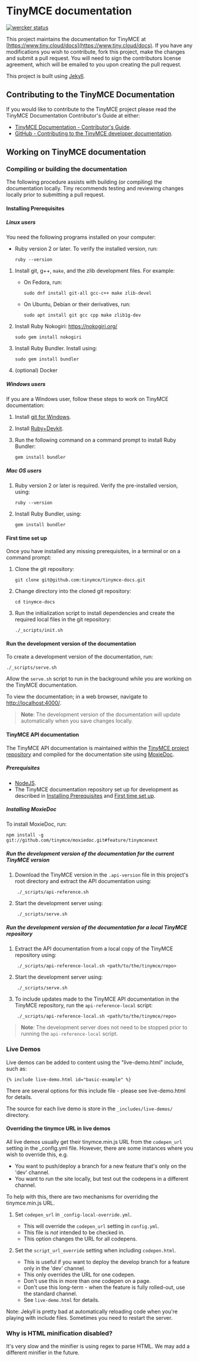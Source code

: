 # TinyMCE documentation

[![wercker status](https://app.wercker.com/status/4d4c743635332430f9d25acae1be5218/s/master "wercker status")](https://app.wercker.com/project/bykey/4d4c743635332430f9d25acae1be5218)

This project maintains the documentation for TinyMCE at
[https://www.tiny.cloud/docs](https://www.tiny.cloud/docs). If you have any
modifications you wish to contribute, fork this project, make the changes
and submit a pull request. You will need to sign the contributors license
agreement, which will be emailed to you upon creating the pull request.

This project is built using [Jekyll](https://jekyllrb.com/).

## Contributing to the TinyMCE Documentation

If you would like to contribute to the TinyMCE project please read the TinyMCE Documentation Contributor's Guide at either:

- [TinyMCE Documentation - Contributor's Guide](https://www.tiny.cloud/docs/configure/contributing-docs/).
- [GitHub - Contributing to the TinyMCE developer documentation](https://github.com/tinymce/tinymce-docs/blob/develop/CONTRIBUTING.md#contributing-to-the-tinymce-developer-documentation).

## Working on TinyMCE documentation

### Compiling or building the documentation

The following procedure assists with building (or compiling) the documentation locally. Tiny recommends testing and reviewing changes locally prior to submitting a pull request.

#### Installing Prerequisites

##### Linux users

You need the following programs installed on your computer:

- Ruby version 2 or later. To verify the installed version, run:
  ```
  ruby --version
  ```

1. Install git, g++, `make`, and the zlib development files. For example:
    - On Fedora, run:

      ```
      sudo dnf install git-all gcc-c++ make zlib-devel
      ```
    - On Ubuntu, Debian or their derivatives, run:
      ```
      sudo apt install git gcc cpp make zlib1g-dev
      ```

2. Install Ruby Nokogiri: https://nokogiri.org/
    ```
    sudo gem install nokogiri
    ```

3. Install Ruby Bundler. Install using:
    ```
    sudo gem install bundler
    ```

4. (optional) Docker

##### Windows users

If you are a Windows user, follow these steps to work on TinyMCE documentation:

1. Install [git for Windows](https://gitforwindows.org/).

2. Install [Ruby+Devkit](https://rubyinstaller.org/downloads/).

3. Run the following command on a command prompt to install Ruby Bundler:
    ```
    gem install bundler
    ```

##### Mac OS users

1. Ruby version 2 or later is required. Verify the pre-installed version, using:
    ```
    ruby --version
    ```

2. Install Ruby Bundler, using:
    ```
    gem install bundler
    ```

#### First time set up

Once you have installed any missing prerequisites, in a terminal or on a command prompt:

1. Clone the git repository:
    ```
    git clone git@github.com:tinymce/tinymce-docs.git
    ```

2. Change directory into the cloned git repository:
    ```
    cd tinymce-docs
    ```

3. Run the initialization script to install dependencies and create the required local files in the git repository:
    ```
    ./_scripts/init.sh
    ```

#### Run the development version of the documentation

To create a development version of the documentation, run:

```
./_scripts/serve.sh
```

Allow the `serve.sh` script to run in the background while you are working on the TinyMCE documentation.

To view the documentation; in a web browser, navigate to [http://localhost:4000/](http://localhost:4000/).

> **Note**: The development version of the documentation will update automatically when you save changes locally.

#### TinyMCE API documentation

The TinyMCE API documentation is maintained within the [TinyMCE project repository](https://github.com/tinymce/tinymce) and compiled for the documentation site using [MoxieDoc](https://github.com/tinymce/moxiedoc).

##### Prerequisites

- [NodeJS](https://nodejs.org/en/).
- The TinyMCE documentation repository set up for development as described in [Installing Prerequisites](#installing-prerequisites) and [First time set up](#first-time-set-up).

##### Installing MoxieDoc

To install MoxieDoc, run:

```
npm install -g git://github.com/tinymce/moxiedoc.git#feature/tinymcenext
```

##### Run the development version of the documentation for the current TinyMCE version

1. Download the TinyMCE version in the `.api-version` file in this project's root directory and extract the API documentation using:
```
    ./_scripts/api-reference.sh
```

2. Start the development server using:
```
    ./_scripts/serve.sh
```

##### Run the development version of the documentation for a local TinyMCE repository

1. Extract the API documentation from a local copy of the TinyMCE repository using:
```
    ./_scripts/api-reference-local.sh <path/to/the/tinymce/repo>
```
2. Start the development server using:
```
    ./_scripts/serve.sh
```
3. To include updates made to the TinyMCE API documentation in the TinyMCE repository, run the `api-reference-local` script:
```
    ./_scripts/api-reference-local.sh <path/to/the/tinymce/repo>
```

>**Note**: The development server does not need to be stopped prior to running the `api-reference-local` script.

### Live Demos

Live demos can be added to content using the "live-demo.html" include, such as:

```
{% include live-demo.html id="basic-example" %}
```

There are several options for this include file - please see live-demo.html for details.

The source for each live demo is store in the `_includes/live-demos/` directory.

#### Overriding the tinymce URL in live demos

All live demos usually get their tinymce.min.js URL from the `codepen_url` setting in the _config.yml file.
However, there are some instances where you wish to override this, e.g.

 - You want to push/deploy a branch for a new feature that's only on the 'dev' channel.
 - You want to run the site locally, but test out the codepens in a different channel.

To help with this, there are two mechanisms for overriding the tinymce.min.js URL.

 1. Set `codepen_url` in `_config-local-override.yml`.
    - This will override the `codepen_url` setting in `config.yml`.
    - This file is *not* intended to be checked in.
    - This option changes the URL for all codepens.

 2. Set the `script_url_override` setting when including `codepen.html`.
    - This is useful if you want to deploy the develop branch for a feature only in the 'dev' channel.
    - This only overrides the URL for one codepen.
    - Don't use this in more than one codepen on a page.
    - Don't use this long-term - when the feature is fully rolled-out, use the standard channel.
    - See `live-demo.html` for details.

Note: Jekyll is pretty bad at automatically reloading code when you're playing with include files.
Sometimes you need to restart the server.

### Why is HTML minification disabled?

It's very slow and the minifier is using regex to parse HTML. We may add a different minifier in the future.
